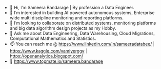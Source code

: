 - 👋 Hi, I’m Sameera Bandarage | By profession a Data Engineer.
- 👀 I’m interested in building AI powered autonomous systems, Enterprise wide multi discipline monitoring and reporting platforms.
- 💞️ I’m looking to collaborate on distributed systems, monitoring platforms and big data algorithm design projects as my Hobby.
- 💬 Ask me about Data Engineering, Data Warehousing, Cloud Migrations, Computational Mathematics and Statistics.
- 📫 You can reach me @ https://www.linkedin.com/in/sameeradatabee/ | https://www.kaggle.com/vamiyerggv | https://openanalytica.blogspot.com/
- 💬 https://www.topmate.io/sameera.bandarage
